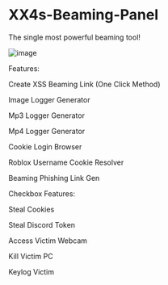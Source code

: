 # XX4s-Beaming-Panel
The single most powerful beaming tool!


![image](https://user-images.githubusercontent.com/105808915/169319151-ce264259-9bbf-439b-905d-383d2729a144.png)



Features:


Create XSS Beaming Link (One Click Method)

Image Logger Generator

Mp3 Logger Generator

Mp4 Logger Generator

Cookie Login Browser

Roblox Username Cookie Resolver

Beaming Phishing Link Gen

Checkbox Features:

Steal Cookies

Steal Discord Token

Access Victim Webcam

Kill Victim PC

Keylog Victim

